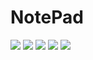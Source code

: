 # NotePad
![](https://github.com/ChenJiaxiong124318/A/blob/master/images/1.png)
![](https://github.com/ChenJiaxiong124318/A/blob/master/images/2.png)
![](https://github.com/ChenJiaxiong124318/A/blob/master/images/3.png)
![](https://github.com/ChenJiaxiong124318/A/blob/master/images/4.png)
![](https://github.com/ChenJiaxiong124318/A/blob/master/images/5.png)
